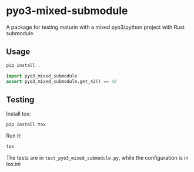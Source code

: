 # pyo3-mixed-submodule

A package for testing maturin with a mixed pyo3/python project with Rust submodule.

## Usage

```bash
pip install .
```

```python
import pyo3_mixed_submodule
assert pyo3_mixed_submodule.get_42() == 42
```

## Testing

Install tox:

```bash
pip install tox
```

Run it:

```bash
tox
```

The tests are in `test_pyo3_mixed_submodule.py`, while the configuration is in tox.ini
